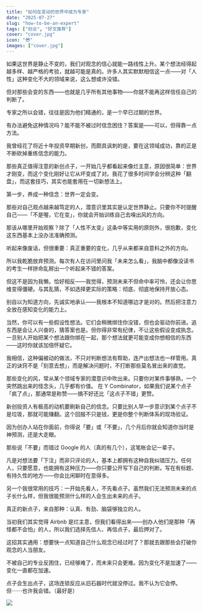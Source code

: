```yaml
---
title: "如何在变动的世界中成为专家"
date: "2025-07-27"
slug: "how-to-be-an-expert"
tags: ["创业", "好文推荐"]
cover: "cover.jpg"
icon: "😎"
images: ["cover.jpg"]
---
```

如果这世界是静止不变的，我们对观念的信心就能一路线性上升。某个想法经得起越多样、越严格的考验，就越可能是真的。许多人其实默默相信这一点——对「人性」这种变化不大的领域来说，这么想或许没错。



但对那些会变的东西——也就是几乎所有其他事物——你就不能再这样信任自己的判断了。



专家之所以会错，往往是因为他们精通的，是一个早已过期的世界。



有办法避免这种情况吗？能不能不被过时信念困住？答案是——可以，但得靠一点方法。



我曾经花了将近十年投资早期新创，而颇具讽刺的是，要在这领域成功，靠的正是不断砍掉重练信念的能力。



那些真正值得注意的新创点子，一开始几乎都看起来像烂主意，原因很简单：世界才刚变，而这个变化刚好让它从坏变成了对。我花了很多时间学会分辨这种「翻盘」，而这套技巧，其实也能套用在一切新想法上。



第一步，养成一种信念：世界一定会变。



那些对自己观点越来越笃定的人，潜意识里其实是认定世界静止。只要你不时提醒自己——「不是喔，它在变」，你就会开始训练自己去嗅出风的方向。



那该从哪里开始观察？除了「人性不太变」这条中等实用的原则外，很抱歉，变化这东西基本上没办法准确预测。



听起来像废话，但很重要：真正重要的变化，几乎从来都来自意料之外的方向。



所以我乾脆放弃预测。每次有人在访问里问我「未来怎么看」，我脑中都像没读书的考生一样拼命乱掰出一个听起来不错的答案。



但这不是因为我懒。恰好相反——我觉得，预测未来不但命中率可怜，还会让你思维变得僵硬。与其乱猜，不如选择更实际的策略：彻底、彻底地保持开放心态。



别自以为知道方向，先诚实地承认——我根本不知道哪边才是对的。然后把注意力全放在感知变化的能力上。



当然，你可以有一些假设性想法。它们会稍微绑住你没错，但也会驱动你前进。追东西是会让人兴奋的，猜答案也是。但你得非常有纪律，不让这些假设变成执念。
一旦别人开始把某个想法跟你绑在一起，那个想法就更可能变成你想相信的东西——这时你就该加倍怀疑它。



我相信，这种偏被动的做法，不只对判断想法有帮助，连产出想法也一样管用。真正的诀窍不是「刻意去想」，而是解决问题时，不打断那些莫名冒出来的直觉。



那些变化的风，常从某个领域专家的潜意识中吹出来。只要你对某件事够熟，一个突然跳出来的怪念头，几乎都有价值。
在 Y Combinator，如果我们说某个点子「疯了点」，那通常是称赞——搞不好还比「这点子不错」更赞。



新创投资人有极高的动机要刷新自己的信念。只要比别人早一步意识到某个点子不是垃圾，那就可能赚翻。这个回报不只是钱，更是你整个判断体系的现场验证。



因为创办人站在你面前，你得说「要」或「不要」，几个月后你就会知道你当时是神预测，还是大走眼。



那些说「不要」而错过 Google 的人（真的有几个），这笔帐会记一辈子。



凡是对想法要「下注」而非只评论的人，基本上都拥有这种自我纠错压力。任何人，只要愿意，也能拥有这种压力——你只要公开写下自己的判断。写在有标题、有持久性的地方——你会比闲聊时在意得多。



另一个我很常用的技巧：一开始先看人，不先看点子。虽然我们无法预测未来的点子长什么样，但我很能预测什么样的人会生出未来的点子。



真正的新点子，来自那种：认真、有劲、脑袋够独立的人。



当初我们其实觉得 Airbnb 是烂主意，但我们看得出来——创办人他们是那种「再怪都不会怕」的人，所以我们选择先信人、再信点子，最后押对了。



这招其实通用：想要快一点知道自己什么观念已经过时了？那就去跟那些会打破你观念的人当朋友。



不被自己的专业反困住，已经够难了，而未来只会更难。因为变化不是加速了——变化一直都在加速。



点子会生出点子，这场连锁反应从旧石器时代就没停过。我不认为它会停。
但⋯⋯也许我会错。（最好是）




![](https://prod-files-secure.s3.us-west-2.amazonaws.com/112d0858-5090-4d34-a606-b75eb8d65fd2/46476355-9cf3-4e99-9b7a-3531bc426380/1000202064.png?X-Amz-Algorithm=AWS4-HMAC-SHA256&X-Amz-Content-Sha256=UNSIGNED-PAYLOAD&X-Amz-Credential=ASIAZI2LB4662D5BDPB7%2F20250811%2Fus-west-2%2Fs3%2Faws4_request&X-Amz-Date=20250811T135809Z&X-Amz-Expires=3600&X-Amz-Security-Token=IQoJb3JpZ2luX2VjELX%2F%2F%2F%2F%2F%2F%2F%2F%2F%2FwEaCXVzLXdlc3QtMiJHMEUCIA9tfB4Thwrg7JivfwJz%2BRlHcDRxZFhxa13o6mQ8IlkVAiEAmhPLIyOu95kRIkCzqMAheXSx2Xw2Mz38IsGA%2FcNaSjkqiAQI7v%2F%2F%2F%2F%2F%2F%2F%2F%2F%2FARAAGgw2Mzc0MjMxODM4MDUiDAlSt5vPzY%2BeOZ0ZHCrcAy9ofl1b8Jdg9DMjhlVkCl14l40pztm0mBusAao44K%2BK0lkpv8VQ09uQViBFoksnsEGjjfxBm%2FtqHPOxDEMyz1OhiF%2BoPikO4ZWYG0vpyuDp6fyNerF4aJAt5o7F49oKTKaZ%2FfkZ8%2FCtjdSjiEnURpOqpUdPrvHSkGyxP0BuLKJlflwasgfMeODZZyiOBU2IaP4lMWH46F%2BsAUX8fJSOJ0U9ZmkgulyzNJl83KHuQSy0jueAz3wVZ0jz5IAYM%2Fz6%2FngP8esV5S4qGTmDzl9nsTUXG6ufXGD%2FAX8OGCDABbnT3%2B%2BP%2Ba1nH8vrEwguSnkDwI1z%2BNZZtNU%2BZkZtsTyroJHwSV30OuDau0eeqbc2PW3RyyvetqZRuT79ipDzJG5jTCSw8BxVeV9qE5JitVmd0uKvyTKnHJGLASU5k%2Fp3%2FEt7oMFwdvr3Nt4ucX043xETCKeY0kewdAnaNWFGvXKoB%2Fr4QTrvfPVe8O8dywiaUj9n2rhQ%2F1OrKL4de7UYxfXnWpj2MMmabCiJuOK6RLoELpe4u5Vldi8p23wfP669w8ol1jTXhFhzK8aypnrVvhEldXer1Vkb6y%2BucknLQFnGBb9lXGo95EBJj40MoTX%2FzsgrU%2FmwzPWndJ1V683OMNXQ58QGOqUBB%2Bf9gGqNM12SQh%2FKFk7aHBCp3jrRKpgOMnODVFEbICiTmyI%2Bh9oq%2FVlLPoWMs4ZpoKwtpHvQq%2BoJdd%2B%2BwfFlzWrKpmx5z59gsq2q8YW13qWKNVtOQPcag%2BurefxNO8TqnjrM3Jyo%2FxVVpmw4jPjZSIXc7qlMyC8PCfQXZQwo27FW1kRQEqjEVnGTwjPH3s3PoB4%2FmF5jI2l9H9QA2%2Fa%2FsOBhG3hi&X-Amz-Signature=1525ab8889c52d663bc8267c4ef58abfe5f2fb2517aa1aa39705ab5de63e391d&X-Amz-SignedHeaders=host&x-amz-checksum-mode=ENABLED&x-id=GetObject)

